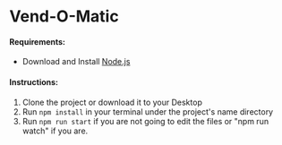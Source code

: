 # Vend-O-Matic

#### Requirements:
- Download and Install [Node.js](https://nodejs.org/en/download/)

#### Instructions:
1. Clone the project or download it to your Desktop
2. Run `npm install` in your terminal under the project's name directory
3. Run `npm run start` if you are not going to edit the files or "npm run watch" if you are.
